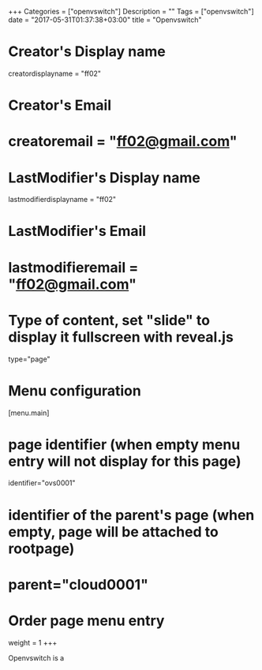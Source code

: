 +++
Categories = ["openvswitch"]
Description = ""
Tags = ["openvswitch"]
date = "2017-05-31T01:37:38+03:00"
title = "Openvswitch"


# Creator's Display name
creatordisplayname = "ff02"

# Creator's Email
# creatoremail = "ff02@gmail.com"

# LastModifier's Display name
lastmodifierdisplayname = "ff02"

# LastModifier's Email
# lastmodifieremail = "ff02@gmail.com"

# Type of content, set "slide" to display it fullscreen with reveal.js
type="page"

# Menu configuration
[menu.main]

# page identifier (when empty menu entry will not display for this page)
identifier="ovs0001" 

# identifier of the parent's page (when empty, page will be attached to rootpage)
# parent="cloud0001" 

# Order page menu entry
weight = 1 
+++

Openvswitch is a 

